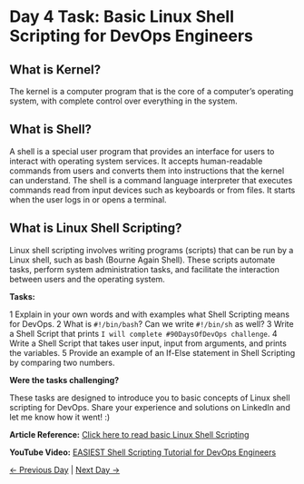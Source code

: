 # Day 4 Task: Basic Linux Shell Scripting for DevOps Engineers

## What is Kernel?

The kernel is a computer program that is the core of a computer’s operating system, with complete control over everything in the system.

## What is Shell?

A shell is a special user program that provides an interface for users to interact with operating system services. It accepts human-readable commands from users and converts them into instructions that the kernel can understand. The shell is a command language interpreter that executes commands read from input devices such as keyboards or from files. It starts when the user logs in or opens a terminal.

## What is Linux Shell Scripting?

Linux shell scripting involves writing programs (scripts) that can be run by a Linux shell, such as bash (Bourne Again Shell). These scripts automate tasks, perform system administration tasks, and facilitate the interaction between users and the operating system.

**Tasks:**

1 Explain in your own words and with examples what Shell Scripting means for DevOps.
2 What is `#!/bin/bash`? Can we write `#!/bin/sh` as well?
3 Write a Shell Script that prints `I will complete #90DaysOfDevOps challenge`.
4 Write a Shell Script that takes user input, input from arguments, and prints the variables.
5 Provide an example of an If-Else statement in Shell Scripting by comparing two numbers.

**Were the tasks challenging?**

These tasks are designed to introduce you to basic concepts of Linux shell scripting for DevOps. Share your experience and solutions on LinkedIn and let me know how it went! :)

**Article Reference:** [Click here to read basic Linux Shell Scripting](https://devopscube.com/linux-shell-scripting-for-devops/)

**YouTube Video:** [EASIEST Shell Scripting Tutorial for DevOps Engineers](https://www.youtube.com/watch?v=_-D6gkRj7xc&list=PLlfy9GnSVerQr-Se9JRE_tZJk3OUoHCkh&index=3)

[← Previous Day](../day03/README.md) | [Next Day →](../day05/README.md)
